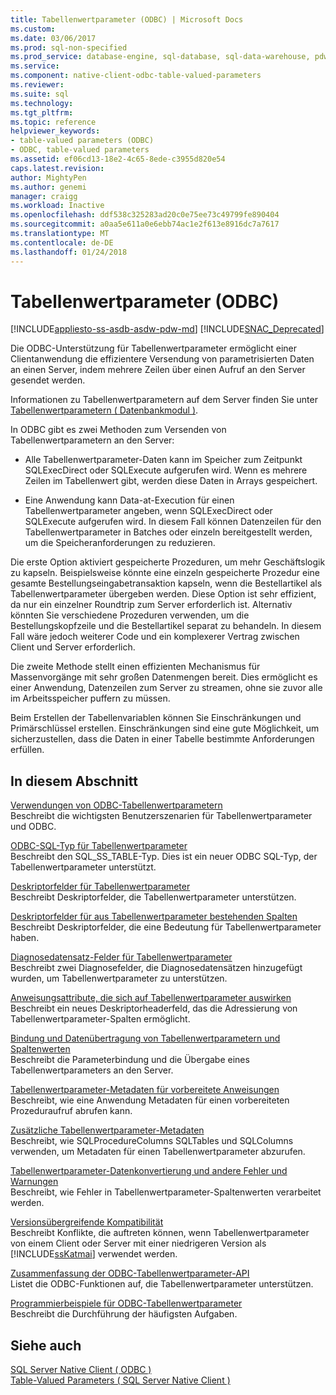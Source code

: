 ```yaml
---
title: Tabellenwertparameter (ODBC) | Microsoft Docs
ms.custom: 
ms.date: 03/06/2017
ms.prod: sql-non-specified
ms.prod_service: database-engine, sql-database, sql-data-warehouse, pdw
ms.service: 
ms.component: native-client-odbc-table-valued-parameters
ms.reviewer: 
ms.suite: sql
ms.technology: 
ms.tgt_pltfrm: 
ms.topic: reference
helpviewer_keywords:
- table-valued parameters (ODBC)
- ODBC, table-valued parameters
ms.assetid: ef06cd13-18e2-4c65-8ede-c3955d820e54
caps.latest.revision: 
author: MightyPen
ms.author: genemi
manager: craigg
ms.workload: Inactive
ms.openlocfilehash: ddf538c325283ad20c0e75ee73c49799fe890404
ms.sourcegitcommit: a0aa5e611a0e6ebb74ac1e2f613e8916dc7a7617
ms.translationtype: MT
ms.contentlocale: de-DE
ms.lasthandoff: 01/24/2018
---
```

# <a name="table-valued-parameters-odbc"></a>Tabellenwertparameter (ODBC)
[!INCLUDE[appliesto-ss-asdb-asdw-pdw-md](../../includes/appliesto-ss-asdb-asdw-pdw-md.md)]
[!INCLUDE[SNAC_Deprecated](../../includes/snac-deprecated.md)]

  Die ODBC-Unterstützung für Tabellenwertparameter ermöglicht einer Clientanwendung die effizientere Versendung von parametrisierten Daten an einen Server, indem mehrere Zeilen über einen Aufruf an den Server gesendet werden.  
  
 Informationen zu Tabellenwertparametern auf dem Server finden Sie unter [Tabellenwertparametern &#40; Datenbankmodul &#41;](../../relational-databases/tables/use-table-valued-parameters-database-engine.md).  
  
 In ODBC gibt es zwei Methoden zum Versenden von Tabellenwertparametern an den Server:  
  
-   Alle Tabellenwertparameter-Daten kann im Speicher zum Zeitpunkt SQLExecDirect oder SQLExecute aufgerufen wird. Wenn es mehrere Zeilen im Tabellenwert gibt, werden diese Daten in Arrays gespeichert.  
  
-   Eine Anwendung kann Data-at-Execution für einen Tabellenwertparameter angeben, wenn SQLExecDirect oder SQLExecute aufgerufen wird. In diesem Fall können Datenzeilen für den Tabellenwertparameter in Batches oder einzeln bereitgestellt werden, um die Speicheranforderungen zu reduzieren.  
  
 Die erste Option aktiviert gespeicherte Prozeduren, um mehr Geschäftslogik zu kapseln. Beispielsweise könnte eine einzeln gespeicherte Prozedur eine gesamte Bestellungseingabetransaktion kapseln, wenn die Bestellartikel als Tabellenwertparameter übergeben werden. Diese Option ist sehr effizient, da nur ein einzelner Roundtrip zum Server erforderlich ist. Alternativ könnten Sie verschiedene Prozeduren verwenden, um die Bestellungskopfzeile und die Bestellartikel separat zu behandeln. In diesem Fall wäre jedoch weiterer Code und ein komplexerer Vertrag zwischen Client und Server erforderlich.  
  
 Die zweite Methode stellt einen effizienten Mechanismus für Massenvorgänge mit sehr großen Datenmengen bereit. Dies ermöglicht es einer Anwendung, Datenzeilen zum Server zu streamen, ohne sie zuvor alle im Arbeitsspeicher puffern zu müssen.  
  
 Beim Erstellen der Tabellenvariablen können Sie Einschränkungen und Primärschlüssel erstellen. Einschränkungen sind eine gute Möglichkeit, um sicherzustellen, dass die Daten in einer Tabelle bestimmte Anforderungen erfüllen.  
  
## <a name="in-this-section"></a>In diesem Abschnitt  
 [Verwendungen von ODBC-Tabellenwertparametern](../../relational-databases/native-client-odbc-table-valued-parameters/uses-of-odbc-table-valued-parameters.md)  
 Beschreibt die wichtigsten Benutzerszenarien für Tabellenwertparameter und ODBC.  
  
 [ODBC-SQL-Typ für Tabellenwertparameter](../../relational-databases/native-client-odbc-table-valued-parameters/odbc-sql-type-for-table-valued-parameters.md)  
 Beschreibt den SQL_SS_TABLE-Typ. Dies ist ein neuer ODBC SQL-Typ, der Tabellenwertparameter unterstützt.  
  
 [Deskriptorfelder für Tabellenwertparameter](../../relational-databases/native-client-odbc-table-valued-parameters/table-valued-parameter-descriptor-fields.md)  
 Beschreibt Deskriptorfelder, die Tabellenwertparameter unterstützen.  
  
 [Deskriptorfelder für aus Tabellenwertparameter bestehenden Spalten](../../relational-databases/native-client-odbc-table-valued-parameters/descriptor-fields-for-table-valued-parameter-constituent-columns.md)  
 Beschreibt Deskriptorfelder, die eine Bedeutung für Tabellenwertparameter haben.  
  
 [Diagnosedatensatz-Felder für Tabellenwertparameter](../../relational-databases/native-client-odbc-table-valued-parameters/table-valued-parameter-diagnostic-record-fields.md)  
 Beschreibt zwei Diagnosefelder, die Diagnosedatensätzen hinzugefügt wurden, um Tabellenwertparameter zu unterstützen.  
  
 [Anweisungsattribute, die sich auf Tabellenwertparameter auswirken](../../relational-databases/native-client-odbc-table-valued-parameters/statement-attributes-that-affect-table-valued-parameters.md)  
 Beschreibt ein neues Deskriptorheaderfeld, das die Adressierung von Tabellenwertparameter-Spalten ermöglicht.  
  
 [Bindung und Datenübertragung von Tabellenwertparametern und Spaltenwerten](../../relational-databases/native-client-odbc-table-valued-parameters/binding-and-data-transfer-of-table-valued-parameters-and-column-values.md)  
 Beschreibt die Parameterbindung und die Übergabe eines Tabellenwertparameters an den Server.  
  
 [Tabellenwertparameter-Metadaten für vorbereitete Anweisungen](../../relational-databases/native-client-odbc-table-valued-parameters/table-valued-parameter-metadata-for-prepared-statements.md)  
 Beschreibt, wie eine Anwendung Metadaten für einen vorbereiteten Prozeduraufruf abrufen kann.  
  
 [Zusätzliche Tabellenwertparameter-Metadaten](../../relational-databases/native-client-odbc-table-valued-parameters/additional-table-valued-parameter-metadata.md)  
 Beschreibt, wie SQLProcedureColumns SQLTables und SQLColumns verwenden, um Metadaten für einen Tabellenwertparameter abzurufen.  
  
 [Tabellenwertparameter-Datenkonvertierung und andere Fehler und Warnungen](../../relational-databases/native-client-odbc-table-valued-parameters/table-valued-parameter-data-conversion-and-other-errors-and-warnings.md)  
 Beschreibt, wie Fehler in Tabellenwertparameter-Spaltenwerten verarbeitet werden.  
  
 [Versionsübergreifende Kompatibilität](../../relational-databases/native-client-odbc-table-valued-parameters/cross-version-compatibility.md)  
 Beschreibt Konflikte, die auftreten können, wenn Tabellenwertparameter von einem Client oder Server mit einer niedrigeren Version als [!INCLUDE[ssKatmai](../../includes/sskatmai-md.md)] verwendet werden.  
  
 [Zusammenfassung der ODBC-Tabellenwertparameter-API](../../relational-databases/native-client-odbc-table-valued-parameters/odbc-table-valued-parameter-api-summary.md)  
 Listet die ODBC-Funktionen auf, die Tabellenwertparameter unterstützen.  
  
 [Programmierbeispiele für ODBC-Tabellenwertparameter](http://msdn.microsoft.com/library/3f52b7a7-f2bd-4455-b79e-d015fb397726)  
 Beschreibt die Durchführung der häufigsten Aufgaben.  
  
## <a name="see-also"></a>Siehe auch  
 [SQL Server Native Client &#40; ODBC &#41;](../../relational-databases/native-client/odbc/sql-server-native-client-odbc.md)   
 [Table-Valued Parameters &#40; SQL Server Native Client &#41;](../../relational-databases/native-client/features/table-valued-parameters-sql-server-native-client.md)  
  
  
